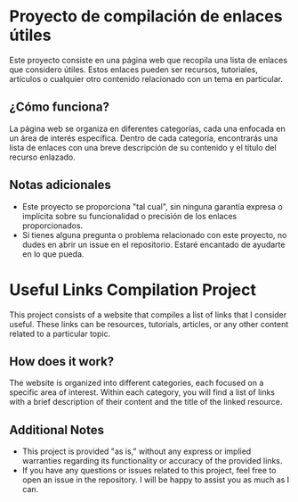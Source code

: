 # Proyecto de compilación de enlaces útiles

Este proyecto consiste en una página web que recopila una lista de enlaces que considero útiles. Estos enlaces pueden ser recursos, tutoriales, artículos o cualquier otro contenido relacionado con un tema en particular.

## ¿Cómo funciona?

La página web se organiza en diferentes categorías, cada una enfocada en un área de interés específica. Dentro de cada categoría, encontrarás una lista de enlaces con una breve descripción de su contenido y el título del recurso enlazado.

## Notas adicionales

- Este proyecto se proporciona "tal cual", sin ninguna garantía expresa o implícita sobre su funcionalidad o precisión de los enlaces proporcionados.
- Si tienes alguna pregunta o problema relacionado con este proyecto, no dudes en abrir un issue en el repositorio. Estaré encantado de ayudarte en lo que pueda.

# Useful Links Compilation Project

This project consists of a website that compiles a list of links that I consider useful. These links can be resources, tutorials, articles, or any other content related to a particular topic.

## How does it work?

The website is organized into different categories, each focused on a specific area of interest. Within each category, you will find a list of links with a brief description of their content and the title of the linked resource.

## Additional Notes

- This project is provided "as is," without any express or implied warranties regarding its functionality or accuracy of the provided links.
- If you have any questions or issues related to this project, feel free to open an issue in the repository. I will be happy to assist you as much as I can.
